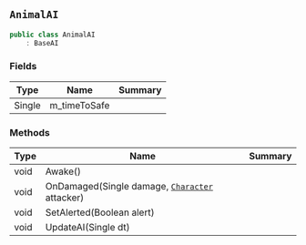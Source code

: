 ## `AnimalAI`

```csharp
public class AnimalAI
    : BaseAI

```

### Fields

| Type | Name | Summary | 
| --- | --- | --- | 
| Single | m_timeToSafe |  | 


### Methods

| Type | Name | Summary | 
| --- | --- | --- | 
| void | Awake() |  | 
| void | OnDamaged(Single damage, [`Character`](./Character.md) attacker) |  | 
| void | SetAlerted(Boolean alert) |  | 
| void | UpdateAI(Single dt) |  | 


